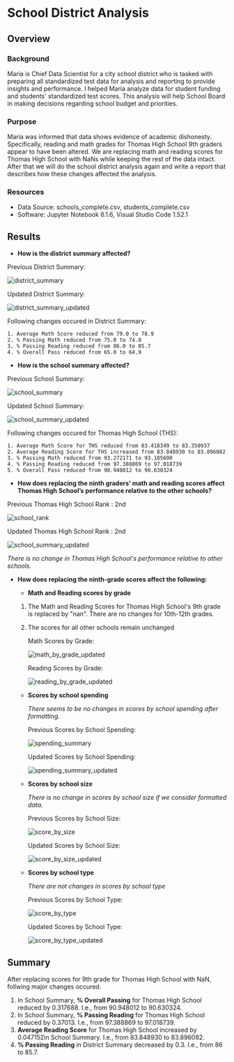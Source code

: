 # School District Analysis

## Overview

### Background
Maria is Chief Data Scientist for a city school district who is tasked with preparing all standardized test data for analysis and reporting to provide insights and performance. I helped Maria analyze data for student funding and students' standardized test scores. This analysis will help School Board in making decisions regarding school budget and priorities.

### Purpose
Maria was informed that data shows evidence of academic dishonesty. Specifically, reading and math grades for Thomas High School 9th graders appear to have been altered. We are replacing math and reading scores for Thomas High School with NaNs while keeping the rest of the data intact. After that we will do the school district analysis again and write a report that describes how these changes affected the analysis. 

### Resources
* Data Source: schools_complete.csv, students_complete.csv
* Software: Jupyter Notebook 6.1.6, Visual Studio Code 1.52.1


## Results

* **How is the district summary affected?**

Previous District Summary:

![district_summary](./Images/district_summary.png)

Updated District Summary:

![district_summary_updated](./Images/district_summary_updated.png)

Following changes occured in District Summary:

    1. Average Math Score reduced from 79.0 to 78.9
    2. % Passing Math reduced from 75.0 to 74.8
    3. % Passing Reading reduced from 86.0 to 85.7
    4. % Overall Pass reduced from 65.0 to 64.9
    

* **How is the school summary affected?**

Previous School Summary:

![school_summary](./Images/school_summary.png)

Updated School Summary:

![school_summary_updated](./Images/school_summary_updated.png)

Following changes occured for Thomas High School (THS):

    1. Average Math Score for THS reduced from 83.418349 to 83.350937
    2. Average Reading Score for THS increased from 83.848930 to 83.896082
    3. % Passing Math reduced from 93.272171 to 93.185690
    4. % Passing Reading reduced from 97.388869 to 97.018739
    5. % Overall Pass reduced from 90.948012 to 90.630324
* **How does replacing the ninth graders’ math and reading scores affect Thomas High School’s performance relative to the other schools?**

Previous Thomas High School Rank : 2nd

![school_rank](./Images/school_rank.png)

Updated Thomas High School Rank : 2nd

![school_summary_updated](./Images/school_rank_updated.png)

*There is no change in Thomas High School's performance relative to other schools.*

* **How does replacing the ninth-grade scores affect the following:**
    
    * **Math and Reading scores by grade**

    1. The Math and Reading Scores for Thomas High School's 9th grade is replaced by "nan". There are no changes for 10th-12th grades.
    2. The scores for all other schools remain unchanged  
    

        Math Scores by Grade:

        ![math_by_grade_updated](./Images/math_by_grade_updated.png)

        Reading Scores by Grade:

        ![reading_by_grade_updated](./Images/reading_by_grade_updated.png)

    * **Scores by school spending**
        
        *There seems to be no changes in scores by school spending after formatting.*

        Previous Scores by School Spending:

        ![spending_summary](./Images/spending_summary.png)

        Updated Scores by School Spending:

        ![spending_summary_updated](./Images/spending_summary_updated.png)
    

    * **Scores by school size**

        *There is no change in scores by school size if we consider formatted data.*

        Previous Scores by School Size:

        ![score_by_size](./Images/score_by_size.png)

        Updated Scores by School Size:

        ![score_by_size_updated](./Images/score_by_size_updated.png)   


    * **Scores by school type**

        *There are not changes in scores by school type*

        Previous Scores by School Type:

        ![score_by_type](./Images/score_by_type.png)

        Updated Scores by School Type:

        ![score_by_type_updated](./Images/score_by_type_updated.png)  

## Summary

After replacing scores for 9th grade for Thomas High School with NaN, follwing major changes occured.

1. In School Summary, **% Overall Passing** for Thomas High School reduced by 0.317688. I.e., from 90.948012 to 90.630324.
2. In School Summary, **% Passing Reading** for  Thomas High School reduced by 0.37013. I.e., from 97.388869 to 97.018739.
3. **Average Reading Score** for Thomas High School increased by 0.047152in School Summary. I.e., from 83.848930 to 83.896082.
4. **% Passing Reading** in District Summary decreased by 0.3. I.e., from 86 to 85.7. 